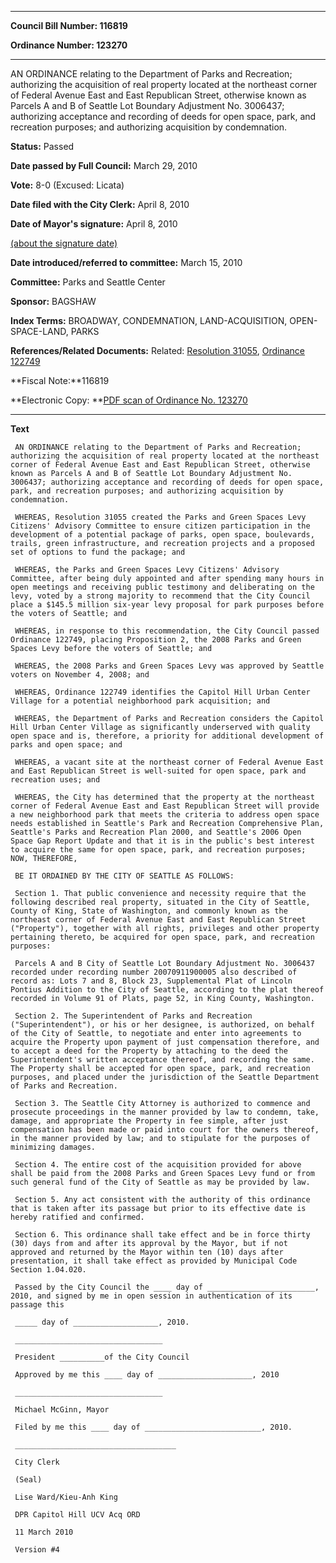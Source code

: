 

********

**Council Bill Number: 116819**
   
**Ordinance Number: 123270**
********

 AN ORDINANCE relating to the Department of Parks and Recreation; authorizing the acquisition of real property located at the northeast corner of Federal Avenue East and East Republican Street, otherwise known as Parcels A and B of Seattle Lot Boundary Adjustment No. 3006437; authorizing acceptance and recording of deeds for open space, park, and recreation purposes; and authorizing acquisition by condemnation.

**Status:** Passed
   
**Date passed by Full Council:** March 29, 2010
   
**Vote:** 8-0 (Excused: Licata)
   
**Date filed with the City Clerk:** April 8, 2010
   
**Date of Mayor's signature:** April 8, 2010
   
[(about the signature date)](/~public/approvaldate.htm)
   
   
   
**Date introduced/referred to committee:** March 15, 2010
   
**Committee:** Parks and Seattle Center
   
**Sponsor:** BAGSHAW
   
   
**Index Terms:** BROADWAY, CONDEMNATION, LAND-ACQUISITION, OPEN-SPACE-LAND, PARKS

**References/Related Documents:** Related: [Resolution 31055](http://clerk.ci.seattle.wa.us/~scripts/nph-brs.exe?s1=&s3=31055&s2=&s4=&Sect4=AND&l=20&Sect2=THESON&Sect3=PLURON&Sect5=RESNY&Sect6=HITOFF&d=RESF&p=1&u=%2F~public%2Fresny.htm&r=0&f=S), [ Ordinance 122749](http://clerk.ci.seattle.wa.us/~scripts/nph-brs.exe?s1=&s3=&s4=122749&s2=&s5=&Sect4=AND&l=20&Sect2=THESON&Sect3=PLURON&Sect5=CBORY&Sect6=HITOFF&d=ORDF&p=1&u=%2F~public%2Fcbory.htm&r=0&f=S)

**Fiscal Note:**116819

**Electronic Copy: **[PDF scan of Ordinance No. 123270](/~archives/Ordinances/Ord_123270.pdf)

********

**Text**
   
```
 AN ORDINANCE relating to the Department of Parks and Recreation; authorizing the acquisition of real property located at the northeast corner of Federal Avenue East and East Republican Street, otherwise known as Parcels A and B of Seattle Lot Boundary Adjustment No. 3006437; authorizing acceptance and recording of deeds for open space, park, and recreation purposes; and authorizing acquisition by condemnation.

 WHEREAS, Resolution 31055 created the Parks and Green Spaces Levy Citizens' Advisory Committee to ensure citizen participation in the development of a potential package of parks, open space, boulevards, trails, green infrastructure, and recreation projects and a proposed set of options to fund the package; and

 WHEREAS, the Parks and Green Spaces Levy Citizens' Advisory Committee, after being duly appointed and after spending many hours in open meetings and receiving public testimony and deliberating on the levy, voted by a strong majority to recommend that the City Council place a $145.5 million six-year levy proposal for park purposes before the voters of Seattle; and

 WHEREAS, in response to this recommendation, the City Council passed Ordinance 122749, placing Proposition 2, the 2008 Parks and Green Spaces Levy before the voters of Seattle; and

 WHEREAS, the 2008 Parks and Green Spaces Levy was approved by Seattle voters on November 4, 2008; and

 WHEREAS, Ordinance 122749 identifies the Capitol Hill Urban Center Village for a potential neighborhood park acquisition; and

 WHEREAS, the Department of Parks and Recreation considers the Capitol Hill Urban Center Village as significantly underserved with quality open space and is, therefore, a priority for additional development of parks and open space; and

 WHEREAS, a vacant site at the northeast corner of Federal Avenue East and East Republican Street is well-suited for open space, park and recreation uses; and

 WHEREAS, the City has determined that the property at the northeast corner of Federal Avenue East and East Republican Street will provide a new neighborhood park that meets the criteria to address open space needs established in Seattle's Park and Recreation Comprehensive Plan, Seattle's Parks and Recreation Plan 2000, and Seattle's 2006 Open Space Gap Report Update and that it is in the public's best interest to acquire the same for open space, park, and recreation purposes; NOW, THEREFORE,

 BE IT ORDAINED BY THE CITY OF SEATTLE AS FOLLOWS:

 Section 1. That public convenience and necessity require that the following described real property, situated in the City of Seattle, County of King, State of Washington, and commonly known as the northeast corner of Federal Avenue East and East Republican Street ("Property"), together with all rights, privileges and other property pertaining thereto, be acquired for open space, park, and recreation purposes:

 Parcels A and B City of Seattle Lot Boundary Adjustment No. 3006437 recorded under recording number 20070911900005 also described of record as: Lots 7 and 8, Block 23, Supplemental Plat of Lincoln Pontius Addition to the City of Seattle, according to the plat thereof recorded in Volume 91 of Plats, page 52, in King County, Washington.

 Section 2. The Superintendent of Parks and Recreation ("Superintendent"), or his or her designee, is authorized, on behalf of the City of Seattle, to negotiate and enter into agreements to acquire the Property upon payment of just compensation therefore, and to accept a deed for the Property by attaching to the deed the Superintendent's written acceptance thereof, and recording the same. The Property shall be accepted for open space, park, and recreation purposes, and placed under the jurisdiction of the Seattle Department of Parks and Recreation.

 Section 3. The Seattle City Attorney is authorized to commence and prosecute proceedings in the manner provided by law to condemn, take, damage, and appropriate the Property in fee simple, after just compensation has been made or paid into court for the owners thereof, in the manner provided by law; and to stipulate for the purposes of minimizing damages.

 Section 4. The entire cost of the acquisition provided for above shall be paid from the 2008 Parks and Green Spaces Levy fund or from such general fund of the City of Seattle as may be provided by law.

 Section 5. Any act consistent with the authority of this ordinance that is taken after its passage but prior to its effective date is hereby ratified and confirmed.

 Section 6. This ordinance shall take effect and be in force thirty (30) days from and after its approval by the Mayor, but if not approved and returned by the Mayor within ten (10) days after presentation, it shall take effect as provided by Municipal Code Section 1.04.020.

 Passed by the City Council the ____ day of ________________________, 2010, and signed by me in open session in authentication of its passage this

 _____ day of ___________________, 2010.

 _________________________________

 President __________of the City Council

 Approved by me this ____ day of _____________________, 2010

 _________________________________

 Michael McGinn, Mayor

 Filed by me this ____ day of __________________________, 2010.

 ____________________________________

 City Clerk

 (Seal)

 Lise Ward/Kieu-Anh King

 DPR Capitol Hill UCV Acq ORD

 11 March 2010

 Version #4

```
